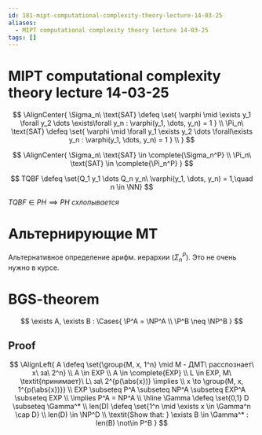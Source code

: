 ```yaml
---
id: 181-mipt-computational-complexity-theory-lecture-14-03-25
aliases:
  - MIPT computational complexity theory lecture 14-03-25
tags: []
---
```


# MIPT computational complexity theory lecture 14-03-25

$$
\AlignCenter{
\Sigma_n\ \text{SAT} \defeq \set{
\varphi \mid \exists y_1 \forall y_2 \dots \exists\forall y_n :
\varphi(y_1, \dots, y_n) = 1
} \\
\Pi_n\ \text{SAT} \defeq \set{
\varphi \mid \forall y_1 \exists y_2 \dots \forall\exists y_n :
\varphi(y_1, \dots, y_n) = 1
} \\
}
$$

$$
\AlignCenter{
\Sigma_n\ \text{SAT} \in \complete{\Sigma_n^P} \\
\Pi_n\ \text{SAT} \in \complete{\Pi_n^P}
}
$$

$$
TQBF \defeq \set{Q_1 y_1 \dots Q_n y_n\ \varphi(y_1, \dots, y_n) = 1,\quad n \in \NN}
$$

$TQBF \in PH \implies PH\ \textit{схлопывается}$

# Альтернирующие МТ

Альтернативное определение арифм. иерархии ($\Sigma_n^P$).
Это не очень нужно в курсе.

# BGS-theorem

$$
\exists A, \exists B : \Cases{
\P^A = \NP^A \\
\P^B \neq \NP^B
}
$$

## Proof
$$
\AlignLeft{
A \defeq \set{\group{M, x, 1^n} \mid M - ДМТ\ расспознает\ x\ за\ 2^n} \\
A \in EXP \\
A \in \complete{EXP} \\
L \in EXP, M\ \textit{принимает}\ L\ за\ 2^{p(\abs{x})} \implies \\
x \to \group{M, x, 1^{p(\abs{x})}} \\
EXP \subseteq P^A \subseteq NP^A \subseteq EXP^A \subseteq EXP \\
\implies P^A = NP^A \\
\hline
\Gamma \defeq \set{0,1}
D \subseteq \Gamma^* \\
len(D) \defeq \set{1^n \mid \exists x \in \Gamma^n \cap D} \\
len(D) \in \NP^D \\
\textit{Show that: } \exists B \in \Gamma^* : 
len(B) \not\in P^B
}
$$
